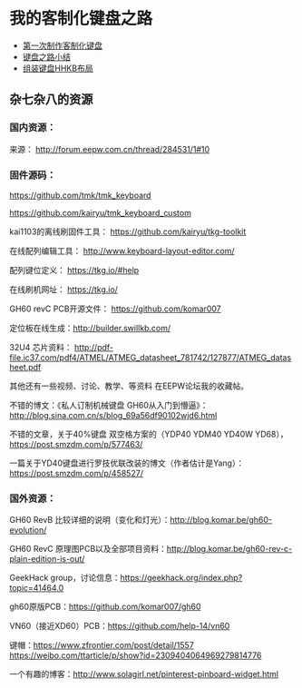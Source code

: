 # 我的客制化键盘之路

  * [第一次制作客制化键盘](geek-diy/gh60kb_first_asm.md)
  * [键盘之路小结](geek-diy/gh60kb_road_01.md)
  * [组装键盘HHKB布局](geek-diy/gh60kb_myhhkb_01.md)

## 杂七杂八的资源

### 国内资源：

来源： http://forum.eepw.com.cn/thread/284531/1#10

### 固件源码：

https://github.com/tmk/tmk_keyboard

https://github.com/kairyu/tmk_keyboard_custom

kai1103的离线刷固件工具： https://github.com/kairyu/tkg-toolkit

在线配列编辑工具： http://www.keyboard-layout-editor.com/

配列键位定义： https://tkg.io/#help

在线刷机网址： https://tkg.io/

GH60 revC PCB开源文件： https://github.com/komar007

定位板在线生成：http://builder.swillkb.com/

32U4 芯片资料： http://pdf-file.ic37.com/pdf4/ATMEL/ATMEG_datasheet_781742/127877/ATMEG_datasheet.pdf

其他还有一些视频、讨论、教学、等资料 在EEPW论坛我的收藏帖。

不错的博文：《私人订制机械键盘 GH60从入门到懵逼》：http://blog.sina.com.cn/s/blog_69a56df90102wjd6.html

不错的文章，关于40%键盘 双空格方案的（YDP40 YDM40 YD40W YD68），https://post.smzdm.com/p/577463/

一篇关于YD40键盘进行罗技优联改装的博文（作者估计是Yang）： https://post.smzdm.com/p/458527/


### 国外资源：

GH60 RevB 比较详细的说明（变化和灯光）：http://blog.komar.be/gh60-evolution/

GH60 RevC 原理图PCB以及全部项目资料：http://blog.komar.be/gh60-rev-c-plain-edition-is-out/

GeekHack group，讨论信息：https://geekhack.org/index.php?topic=41464.0

gh60原版PCB：https://github.com/komar007/gh60

VN60（接近XD60）PCB：https://github.com/help-14/vn60

键帽：https://www.zfrontier.com/post/detail/1557 https://weibo.com/ttarticle/p/show?id=2309404064969279814776

一个有趣的博客：http://www.solagirl.net/pinterest-pinboard-widget.html
